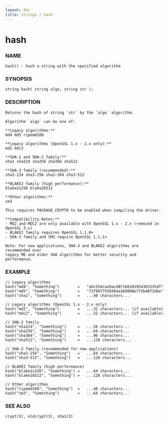 ```yaml
---
layout: doc
title: strings / hash
---
```

# hash

### NAME

    hash() - hash a string with the specified algorithm

### SYNOPSIS

    string hash( string algo, string str );

### DESCRIPTION

    Returns the hash of string `str` by the `algo` algorithm.
    
    Algorithm `algo` can be one of:
    
    **Legacy algorithms:**
    md4 md5 ripemd160
    
    **Legacy algorithms (OpenSSL 1.x - 2.x only):**
    md2 mdc2
    
    **SHA-1 and SHA-2 family:**
    sha1 sha224 sha256 sha384 sha512
    
    **SHA-3 family (recommended):**
    sha3-224 sha3-256 sha3-384 sha3-512
    
    **BLAKE2 family (high performance):**
    blake2s256 blake2b512
    
    **Other algorithms:**
    sm3

    This requires PACKAGE_CRYPTO to be enabled when compiling the driver.
    
    **Compatibility Notes:**
    - MD2 and MDC2 are only available with OpenSSL 1.x - 2.x (removed in OpenSSL 3.x)
    - BLAKE2 family requires OpenSSL 1.1.0+
    - SHA-3 family and SM3 require OpenSSL 1.1.1+
    
    Note: For new applications, SHA-3 and BLAKE2 algorithms are recommended over 
    legacy MD and older SHA algorithms for better security and performance.

### EXAMPLE

    // Legacy algorithms
    hash("md4", "Something")        =   "abc554cae9acd8f168101954383335df"
    hash("md5", "Something")        =   "73f9977556584a369800e775b48f3dbe"
    hash("sha1", "Something")       =   ...40 characters...
    
    // Legacy algorithms (OpenSSL 1.x - 2.x only)
    hash("md2", "Something")        =   ...32 characters... (if available)
    hash("mdc2", "Something")       =   ...32 characters... (if available)
    
    // SHA-2 family
    hash("sha224", "Something")     =   ...56 characters...
    hash("sha256", "Something")     =   ...64 characters...
    hash("sha384", "Something")     =   ...96 characters...
    hash("sha512", "Something")     =   ...128 characters...
    
    // SHA-3 family (recommended for new applications)
    hash("sha3-256", "Something")   =   ...64 characters...
    hash("sha3-512", "Something")   =   ...128 characters...
    
    // BLAKE2 family (high performance)
    hash("blake2s256", "Something") =   ...64 characters...
    hash("blake2b512", "Something") =   ...128 characters...
    
    // Other algorithms
    hash("ripemd160", "Something")  =   ...40 characters...
    hash("sm3", "Something")        =   ...64 characters...

### SEE ALSO

    crypt(3), oldcrypt(3), sha1(3)